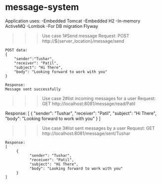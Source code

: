 # message-system

Application uses:
-Embedded Tomcat
-Embedded H2
-In-memory ActiveMQ
-Lombok
-For DB migration Flyway


>>>Use case 1#Send message
    Request:
    POST http://${server_location}/message/send

    POST data:
    {
        "sender":"Tushar",
        "receiver": "Patil",
        "subject": "Hi There",
        "body": "Looking forward to work with you"
    }

    Response:
    Message sent successfully

>>>Use case 2#list incoming messages for a user
   Request:
   GET http://localhost:8081/message/read/Patil

   Response:
    [
         {
               "sender": "Tushar",
               "receiver": "Patil",
               "subject": "Hi There",
               "body": "Looking forward to work with you"
         }
    ]

>>>Use case 3#list sent messages by a user
    Request:
    GET http://localhost:8081/message/sent/Tushar

    Response:
    [
         {
               "sender": "Tushar",
               "receiver": "Patil",
               "subject": "Hi There",
               "body": "Looking forward to work with you"
         }
    ]
